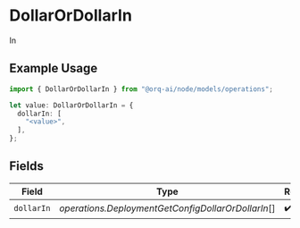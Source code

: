 # DollarOrDollarIn

In

## Example Usage

```typescript
import { DollarOrDollarIn } from "@orq-ai/node/models/operations";

let value: DollarOrDollarIn = {
  dollarIn: [
    "<value>",
  ],
};
```

## Fields

| Field                                              | Type                                               | Required                                           | Description                                        |
| -------------------------------------------------- | -------------------------------------------------- | -------------------------------------------------- | -------------------------------------------------- |
| `dollarIn`                                         | *operations.DeploymentGetConfigDollarOrDollarIn*[] | :heavy_check_mark:                                 | N/A                                                |